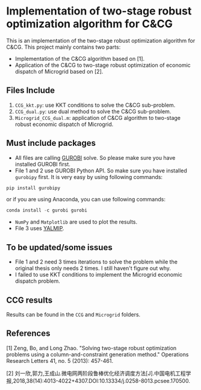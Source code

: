 # Implementation of two-stage robust optimization algorithm for C&CG

This is an implementation of the two-stage robust optimization algorithm for C&CG. This project mainly contains two parts:

- Implementation of the C&CG algorithm based on [1].
- Application of the C&CG to two-stage robust optimization of economic dispatch of Microgrid based on [2].

## Files Include

1. `CCG_kkt.py`:  use KKT conditions to solve the C&CG sub-problem.
2. `CCG_dual.py`:  use dual method to solve the C&CG sub-problem.
3. `Microgrid_CCG_dual.m`: application of C&CG algorithm to two-stage robust economic dispatch of Microgrid.

## Must include packages

- All files are calling [GUROBI](www.gurobi.com) solve. So please make sure you have installed GUROBI first.
- File 1 and 2 use GUROBI Python API. So make sure you have installed `gurobipy` first. It is very easy by using following commands:

``` Python
pip install gurobipy
```

or if you are using Anaconda, you can use following commands:

``` Python
conda install -c gurobi gurobi
```

- `NumPy` and `Matplotlib` are used to plot the results.
- File 3 uses [YALMIP](www.gurobi.com).

## To be updated/some issues

- File 1 and 2 need 3 times iterations to solve the problem while the original thesis only needs 2 times. I still haven't figure out why.
- I failed to use KKT conditions to implement the Microgrid economic dispatch problem.

## CCG results

Results can be found in the `CCG` and `Microgrid` folders.

## References

[1] Zeng, Bo, and Long Zhao. "Solving two-stage robust optimization problems using a column-and-constraint generation method." Operations Research Letters 41, no. 5 (2013): 457-461.

[2] 刘一欣,郭力,王成山.微电网两阶段鲁棒优化经济调度方法[J].中国电机工程学报,2018,38(14):4013-4022+4307.DOI:10.13334/j.0258-8013.pcsee.170500.
